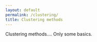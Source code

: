 ```yaml
---
layout: default
permalink: /clustering/
title: Clustering methods
---
```

Clustering methods.... Only some basics.